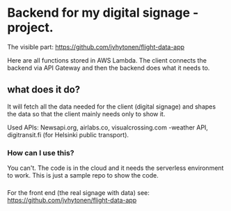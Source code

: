 # Backend for my digital signage -project. 

The visible part: https://github.com/jvhytonen/flight-data-app

Here are all functions stored in AWS Lambda. The client connects the backend via API Gateway and then the backend does
what it needs to. 

## what does it do?

It will fetch all the data needed for the client (digital signage) and shapes the data so that the client mainly needs only to show it.

Used APIs:
Newsapi.org, airlabs.co, visualcrossing.com -weather API, digitransit.fi (for Helsinki public transport).

### How can I use this?

You can't. The code is in the cloud and it needs the serverless environment to work. This is just a sample repo to show the code. 

### 

For the front end (the real signage with data) see: https://github.com/jvhytonen/flight-data-app
